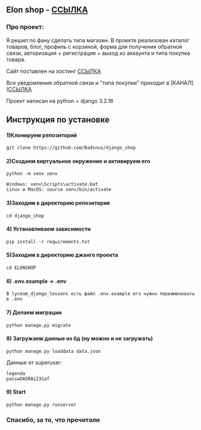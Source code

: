 Elon shop - [ССЫЛКА](http://185.195.26.199/)
---

### Про проект:

Я решил по фану сделать типа магазин. В проекте реализован каталог товаров,
блог, профиль с корзиной, форма для получения обратной связи,
авторизация + регистрация + выход из аккаунта и типа покупка товара.

Сайт поставлен на хостинг [ССЫЛКА](http://185.195.26.199/)

Все уведомления обратной связи и "типа покупки" приходит
в [КАНАЛ]([ССЫЛКА](http://185.195.26.199/)

Проект написан на python + django 3.2.16

Инструкция по установке
---

#### 1)Клонируем репозиторий

    git clone https://github.com/Badsnus/django_shop

#### 2)Создаем виртуальное окружение и активируем его

    python -m venv venv

    Windows: venv\Scripts\activate.bat
    Linux и MacOS: source venv/bin/activate

#### 3)Заходим в директорию репозитория

    cd django_shop

#### 4) Устанавливаем зависимости

    pip install -r requirements.txt

#### 5)Заходим в директорию джанго проекта

    cd ELONSHOP

#### 6) .env.example -> .env

    В lyceum_django_lessons есть файл .env.example его нужно переименовать в .env 

#### 7) Делаем миграции

    python manage.py migrate

#### 8) Загружаем данные из бд (ну можно и не загружать)

    python manage.py loaddata data.json

Данные от superuser:

    legenda
    passwOASRA1231af

#### 9) Start

    python manage.py runserver

### Спасибо, за то, что прочитали

